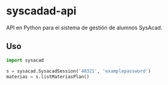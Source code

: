 syscadad-api
============
API en Python para el sistema de gestión de alumnos SysAcad.

Uso
---
```python
import sysacad

s = sysacad.SysacadSession('40321', 'examplepassword')
materias = s.listMateriasPlan()
```
